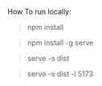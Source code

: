  How To run locally:
 
> npm install
 
> npm install -g serve

> serve -s dist

> serve -s dist -l 5173

